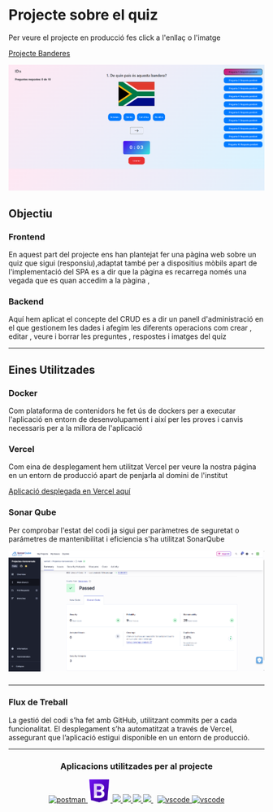 <h1> Projecte sobre el quiz </h1>

<p>Per veure el projecte en producció fes click a l'enllaç o l'imatge</p>

<a href="http://a24alvsalalvpr0.daw.inspedralbes.cat/src/" target="_blank">Projecte Banderes</a>

<a href="http://a24alvsalalvpr0.daw.inspedralbes.cat/src/" target="_blank">
  <img src="image/pro.png" alt="Captura de la app">
</a>
<h2>Objectiu</h2>



<h3> Frontend</h3>
<p>En aquest part del projecte ens han plantejat fer una pàgina web sobre un quiz que sigui (responsiu),adaptat també per a dispositius mòbils apart de l'implementació del SPA es a dir que la pàgina es recarrega només una vegada que es quan accedim a la pàgina ,</p> 

<h3> Backend</h3>
<p>Aquí hem aplicat el concepte del CRUD es a dir un panell d'administració en el que gestionem les dades i afegim les diferents operacions com crear , editar , veure i borrar les preguntes , respostes i imatges del quiz </p> 
<hr>
<h2>Eines Utilitzades</h2>

<h3> Docker  </h3>
<p>Com plataforma de contenidors he fet ús de dockers per a executar l'aplicació en entorn de desenvolupament i així per les proves i canvis necessaris per a la millora de l'aplicació  </p>

 
<h3> Vercel </h3>
<p>Com eina de desplegament hem utilitzat Vercel per veure la nostra página en un entorn de producció apart de penjarla al domini de l'institut </p>

<a href="https://pr0-eight.vercel.app">Aplicació desplegada en Vercel aquí</a>

<h3>Sonar Qube</h3>
<p>Per comprobar l'estat del codi ja sigui per paràmetres de seguretat o parámetres de mantenibilitat i eficiencia s'ha utilitzat SonarQube </p>
  <img src="image/sonar.png" alt="Captura sonar">
<h3>
<hr>
<h3>Flux de Treball</h3>
<p>La gestió del codi s’ha fet amb GitHub, utilitzant commits  per a cada funcionalitat. El desplegament s’ha automatitzat a través de Vercel, assegurant que l’aplicació estigui disponible en un entorn de producció.</p>
<hr>
<div align="center">
<h3>Aplicacions utilitzades per al projecte </h3> 

<a href="https://www.php.net/" target="_blank"> <img src="https://www.vectorlogo.zone/logos/php/php-icon.svg" alt="postman" width="45" height="45"/> </a> 
    <a href="https://icons.getbootstrap.com/" target="_blank"> <img src="https://raw.githubusercontent.com/themedotid/bootstrap-icon/HEAD/docs/bootstrap-icon-css.png" alt="bootstrap" width="45" height="45"/> </a> 
    <a href="https://www.w3.org/html/" target="_blank"> <img src="https://img.icons8.com/color/48/000000/html-5.png"/> </a> 
    <a href="https://www.w3schools.com/css/" target="_blank"> <img src="https://img.icons8.com/color/48/000000/css3.png"/> </a> 
    <a href="https://developer.mozilla.org/en-US/docs/Web/JavaScript" target="_blank"> <img src="https://img.icons8.com/color/48/000000/javascript.png"/> </a> 
    <a style="padding-right:8px;" href="https://www.mysql.com/" target="_blank"> <img src="https://img.icons8.com/fluent/50/000000/mysql-logo.png"/> </a>
       <a href="https://code.visualstudio.com/" target="_blank"> <img src="https://www.vectorlogo.zone/logos/visualstudio_code/visualstudio_code-icon.svg" alt="vscode" width="45" height="45"/> </a>
       <a href="https://www.docker.com/company/newsroom/media-resources/" target="_blank"> <img src="https://cdn4.iconfinder.com/data/icons/logos-and-brands/512/97_Docker_logo_logos-512.png" alt="vscode" width="50" height="50"/> </a>



</div>